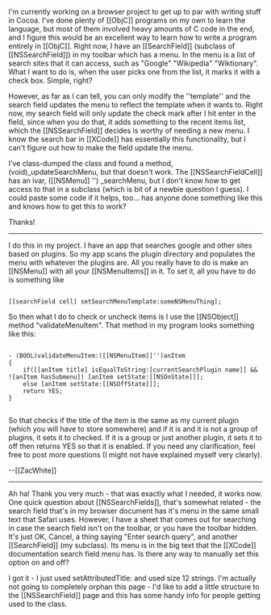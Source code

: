 

I'm currently working on a browser project to get up to par with writing stuff in Cocoa. I've done plenty of [[ObjC]] programs on my own to learn the language, but most of them involved heavy amounts of C code in the end, and I figure this would be an excellent way to learn how to write a program entirely in [[ObjC]]. Right now, I have an [[SearchField]] (subclass of [[NSSearchField]]) in my toolbar which has a menu. In the menu is a list of search sites that it can access, such as "Google" "Wikipedia" "Wiktionary". What I want to do is, when the user picks one from the list, it marks it with a check box. Simple, right? 

However, as far as I can tell, you can only modify the ''template'' and the search field updates the menu to reflect the template when it wants to. Right now, my search field will only update the check mark after I hit enter in the field, since when you do that, it adds something to the recent items list, which the [[NSSearchField]] decides is worthy of needing a new menu. I know the search bar in [[XCode]] has essentially this functionality, but I can't figure out how to make the field update the menu.

I've class-dumped the class and found a method, (void)_updateSearchMenu, but that doesn't work. The [[NSSearchFieldCell]] has an ivar, ([[NSMenu]] '') _searchMenu, but I don't know how to get access to that in a subclass (which is bit of a newbie question I guess). I could paste some code if it helps, too... has anyone done something like this and knows how to get this to work?

Thanks!

----

I do this in my project. I have an app that searches google and other sites based on plugins. So my app scans the plugin directory and populates the menu with whatever the plugins are. All you really have to do is make an [[NSMenu]] with all your [[NSMenuItems]] in it. To set it, all you have to do is something like

<code>
[[searchField cell] setSearchMenuTemplate:someNSMenuThing];
</code>

So then what I do to check or uncheck items is I use the [[NSObject]] method "validateMenuItem". That method in my program looks something like this:

<code>
- (BOOL)validateMenuItem:([[NSMenuItem]]'')anItem
{
    if([[anItem title] isEqualToString:[currentSearchPlugin name]] && ![anItem hasSubmenu]) [anItem setState:[[NSOnState]]];
    else [anItem setState:[[NSOffState]]];
    return YES;
}

</code>

So that checks if the title of the item is the same as my current plugin (which you will have to store somewhere) and if it is and it is not a group of plugins, it sets it to checked. If it is a group or just another plugin, it sets it to off then returns YES so that it is enabled. If you need any clarification, feel free to post more questions (I might not have explained myself very clearly).

--[[ZacWhite]]

----

Ah ha! Thank you very much - that was exactly what I needed, it works now. One quick question about [[NSSearchFields]], that's somewhat related - the search field that's in my browser document has it's menu in the same small text that Safari uses. However, I have a sheet that comes out for searching in case the search field isn't on the toolbar, or you have the toolbar hidden. It's just OK, Cancel, a thing saying "Enter search query", and another [[SearchField]] (my subclass). Its menu is in the big text that the [[XCode]] documentation search field menu has. Is there any way to manually set this option on and off? 

I got it - I just used setAttributedTitle: and used size 12 strings. I'm actually not going to completely orphan this page - I'd like to add a little structure to the [[NSSearchField]] page and this has some handy info for people getting used to the class.
